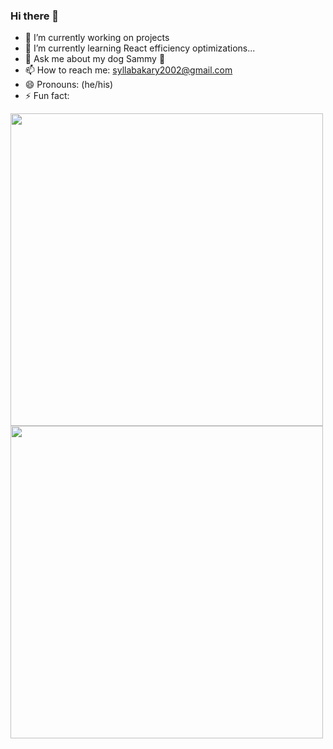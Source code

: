 ### Hi there 👋

- 🔭 I’m currently working on projects 
- 🌱 I’m currently learning React efficiency optimizations...
- 💬 Ask me about my dog Sammy :dog:
- 📫 How to reach me: syllabakary2002@gmail.com
- 😄 Pronouns: (he/his)
- ⚡ Fun fact:

<div >
  
  <img align="center" src="https://github-readme-stats.vercel.app/api?username=Abou2022&show_icons=true&theme=github_dark&count_private=true&bg_color=FFFFFF00&hide_border=true" width="500" />

  <img align="center" src="https://github-readme-stats.vercel.app/api/top-langs/?username=Abou2022&layout=compact&theme=github_dark&bg_color=FFFFFF00&hide_border=true" width="500" />
  
</div>

<!--
**Abou2022/Abou2022** is a ✨ _special_ ✨ repository because its `README.md` (this file) appears on your GitHub profile.

Here are some ideas to get you started:

- 🔭 I’m currently working on ...
- 🌱 I’m currently learning ...
- 👯 I’m looking to collaborate on ...
- 🤔 I’m looking for help with ...
- 💬 Ask me about ...
- 📫 How to reach me: ...
- 😄 Pronouns: ...
- ⚡ Fun fact: ...
-->
